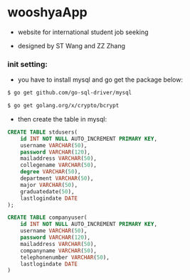 # wooshyaApp
* website for international student job seeking

* designed by ST Wang and ZZ Zhang

### init setting:
* you have to install mysql and go get the package below:

```bash
$ go get github.com/go-sql-driver/mysql

$ go get golang.org/x/crypto/bcrypt
```
* then create the table in mysql:

```sql
CREATE TABLE stdusers(
    id INT NOT NULL AUTO_INCREMENT PRIMARY KEY,
    username VARCHAR(50),
    password VARCHAR(120),
    mailaddress VARCHAR(50),
    collegename VARCHAR(50),
    degree VARCHAR(50),
    department VARCHAR(50),
    major VARCHAR(50),
    graduatedate(50),
    lastlogindate DATE
);

CREATE TABLE companyuser(
    id INT NOT NULL AUTO_INCREMENT PRIMARY KEY,
    username VARCHAR(50),
    password VARCHAR(120),
    mailaddress VARCHAR(50),
    companyname VARCHAR(50),
    telephonenumber VARCHAR(50),
    lastlogindate DATE
)
```
